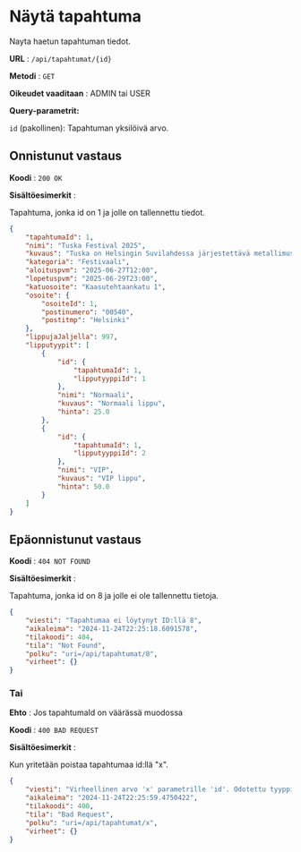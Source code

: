 # Näytä tapahtuma

Nayta haetun tapahtuman tiedot.

**URL** : `/api/tapahtumat/{id}`

**Metodi** : `GET`

**Oikeudet vaaditaan** : ADMIN tai USER

**Query-parametrit:** 

`id` (pakollinen): Tapahtuman yksilöivä arvo.

## Onnistunut vastaus

**Koodi** : `200 OK`

**Sisältöesimerkit** :

Tapahtuma, jonka id on 1 ja jolle on tallennettu tiedot.

```json
{
    "tapahtumaId": 1,
    "nimi": "Tuska Festival 2025",
    "kuvaus": "Tuska on Helsingin Suvilahdessa järjestettävä metallimusiikkiin keskittynyt festivaali.",
    "kategoria": "Festivaali",
    "aloituspvm": "2025-06-27T12:00",
    "lopetuspvm": "2025-06-29T23:00",
    "katuosoite": "Kaasutehtaankatu 1",
    "osoite": {
        "osoiteId": 1,
        "postinumero": "00540",
        "postitmp": "Helsinki"
    },
    "lippujaJaljella": 997,
    "lipputyypit": [
        {
            "id": {
                "tapahtumaId": 1,
                "lipputyyppiId": 1
            },
            "nimi": "Normaali",
            "kuvaus": "Normaali lippu",
            "hinta": 25.0
        },
        {
            "id": {
                "tapahtumaId": 1,
                "lipputyyppiId": 2
            },
            "nimi": "VIP",
            "kuvaus": "VIP lippu",
            "hinta": 50.0
        }
    ]
}
```

## Epäonnistunut vastaus

**Koodi** : `404 NOT FOUND`

**Sisältöesimerkit** :

Tapahtuma, jonka id on 8 ja jolle ei ole tallennettu tietoja.

```json
{
    "viesti": "Tapahtumaa ei löytynyt ID:llä 8",
    "aikaleima": "2024-11-24T22:25:18.6091578",
    "tilakoodi": 404,
    "tila": "Not Found",
    "polku": "uri=/api/tapahtumat/8",
    "virheet": {}
}
```
### Tai

**Ehto** : Jos tapahtumaId on väärässä muodossa

**Koodi** : `400 BAD REQUEST`

**Sisältöesimerkit** :

Kun yritetään poistaa tapahtumaa id:llä "x".

```json
{
    "viesti": "Virheellinen arvo 'x' parametrille 'id'. Odotettu tyyppi on 'Long'",
    "aikaleima": "2024-11-24T22:25:59.4750422",
    "tilakoodi": 400,
    "tila": "Bad Request",
    "polku": "uri=/api/tapahtumat/x",
    "virheet": {}
}
```